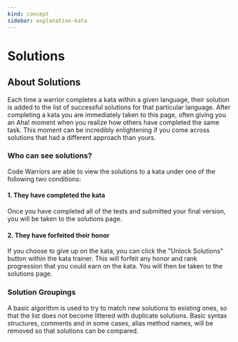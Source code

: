 ```yaml
---
kind: concept
sidebar: explanation-kata
---
```


# Solutions

## About Solutions

Each time a warrior completes a kata within a given language, their solution is added to the list of successful solutions for that particular language. After completing a kata you are immediately taken to this page, often giving you an Aha! moment when you realize how others have completed the same task. This moment can be incredibly enlightening if you come across solutions that had a different approach than yours.

### Who can see solutions?

Code Warriors are able to view the solutions to a kata under one of the following two conditions:

#### 1. They have completed the kata

Once you have completed all of the tests and submitted your final version, you will be taken to the solutions page.

#### 2. They have forfeited their honor

If you choose to give up on the kata, you can click the "Unlock Solutions" button within the kata trainer. This will forfeit any honor and rank progression that you could earn on the kata. You will then be taken to the solutions page.

### Solution Groupings

A basic algorithm is used to try to match new solutions to existing ones, so that the list does not become littered with duplicate solutions. Basic syntax structures, comments and in some cases, alias method names, will be removed so that solutions can be compared.
